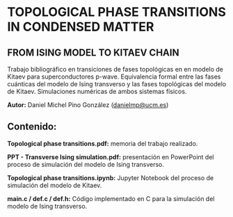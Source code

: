 # TOPOLOGICAL PHASE TRANSITIONS IN CONDENSED MATTER
## FROM ISING MODEL TO KITAEV CHAIN

Trabajo bibliográfico en transiciones de fases topológicas en en modelo de Kitaev para superconductores p-wave. Equivalencia formal entre las fases cuánticas del modelo de Ising transverso y las fases topológicas del modelo de Kitaev. Simulaciones numéricas de ambos sistemas físicos.

  **Autor:** Daniel Michel Pino González (danielmp@ucm.es)

## Contenido:
  
  **Topological phase transitions.pdf:** memoria del trabajo realizado.
    
  **PPT - Transverse Ising simulation.pdf:** presentación en PowerPoint del proceso de simulación del modelo de Ising transverso.
  
  **Topological phase transitions.ipynb:** Jupyter Notebook del proceso de simulación del modelo de Kitaev.
  
  **main.c / def.c / def.h:** Código implementado en C para la simulación del modelo de Ising transverso.
